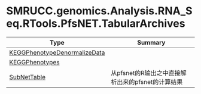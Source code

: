 ﻿
# SMRUCC.genomics.Analysis.RNA_Seq.RTools.PfsNET.TabularArchives

|Type|Summary|
|----|-------|
|[KEGGPhenotypeDenormalizeData](./KEGGPhenotypeDenormalizeData.md)||
|[KEGGPhenotypes](./KEGGPhenotypes.md)||
|[SubNetTable](./SubNetTable.md)|从pfsnet的R输出之中直接解析出来的pfsnet的计算结果|

